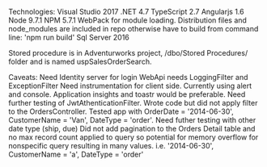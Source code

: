 Technologies:
  Visual Studio 2017
  .NET 4.7
  TypeScript 2.7
  Angularjs 1.6
  Node 9.7.1
  NPM 5.7.1
  WebPack for module loading. Distribution files and node_modules are included in repo otherwise have to build from command line:
  'npm run build'
  Sql Server 2016
  
  Stored procedure is in Adventurworks project, /dbo/Stored Procedures/ folder and is named uspSalesOrderSearch.
  
  Caveats:
  Need Identity server for login
  WebApi needs LoggingFilter and ExceptionFilter
  Need instrumentation for client side. Currently using alert and console. Application insights and toastr would be preferable.
  Need further testing of JwtAthenticationFilter. Wrote code but did not apply filter to the OrdersController. 
  Tested app with OrderDate = '2014-06-30', CustomerName = 'Van', DateType = 'order'. Need futher testing with other date type (ship, due)
  Did not add pagination to the Orders Detail table and no max record count applied to query so potential for memory overflow for nonspecific query resulting in many values. i.e. '2014-06-30', CustomerName = 'a', DateType = 'order'
